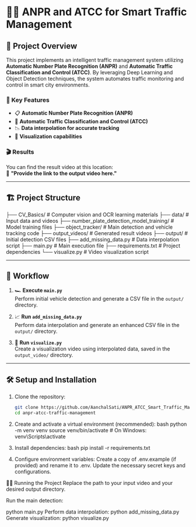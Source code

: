 # 🚗✨ ANPR and ATCC for Smart Traffic Management

## 🎀 Project Overview
This project implements an intelligent traffic management system utilizing **Automatic Number Plate Recognition (ANPR)** and **Automatic Traffic Classification and Control (ATCC)**. By leveraging Deep Learning and Object Detection techniques, the system automates traffic monitoring and control in smart city environments.

### 🌟 Key Features
- 📋 **Automatic Number Plate Recognition (ANPR)**
- 🚥 **Automatic Traffic Classification and Control (ATCC)**
- 📉 **Data interpolation for accurate tracking**
- 🎥 **Visualization capabilities**

### 🎬 Results
You can find the result video at this location:  
📂 **"Provide the link to the output video here."**

---

## 🏗️ Project Structure
├── CV_Basics/                                 # Computer vision and OCR learning materials
├── data/                                      # Input data and videos
├── number_plate_detection_model_training/     # Model training files
├── object_tracker/                            # Main detection and vehicle tracking code
├── output_videos/                             # Generated result videos
├── output/                                   # Initial detection CSV files
├── add_missing_data.py                        # Data interpolation script
├── main.py                                    # Main execution file
├── requirements.txt                           # Project dependencies
└── visualize.py                               # Video visualization script

---

## 🚀 Workflow
1. 🏎️ **Execute `main.py`**  
   Perform initial vehicle detection and generate a CSV file in the `output/` directory.

2. 📈 **Run `add_missing_data.py`**  
   Perform data interpolation and generate an enhanced CSV file in the `output/` directory.

3. 🎥 **Run `visualize.py`**  
   Create a visualization video using interpolated data, saved in the `output_video/` directory.

---

## 🛠️ Setup and Installation
1. Clone the repository:
   ```bash
   git clone https://github.com/AanchalSati/ANPR_ATCC_Smart_Traffic_Management.git
   cd anpr-atcc-traffic-management
   
2. Create and activate a virtual environment (recommended):
bash
python -m venv venv
source venv/bin/activate  # On Windows: venv\Scripts\activate

3. Install dependencies:
bash
pip install -r requirements.txt

4. Configure environment variables:
Create a copy of .env.example (if provided) and rename it to .env.
Update the necessary secret keys and configurations.

🏃‍♂️ Running the Project
Replace the path to your input video and your desired output directory.

Run the main detection:

python main.py
Perform data interpolation:
python add_missing_data.py
Generate visualization:
python visualize.py

